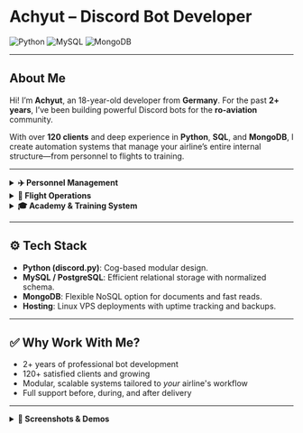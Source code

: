 # Achyut – Discord Bot Developer

![Python](https://img.shields.io/badge/Python-3776AB?style=for-the-badge&logo=python&logoColor=white)
![MySQL](https://img.shields.io/badge/MySQL-4479A1?style=for-the-badge&logo=mysql&logoColor=white)
![MongoDB](https://img.shields.io/badge/MongoDB-47A248?style=for-the-badge&logo=mongodb&logoColor=white)

---

## About Me

Hi! I’m **Achyut**, an 18-year-old developer from **Germany**. For the past **2+ years**, I’ve been building powerful Discord bots for the **ro-aviation** community.

With over **120 clients** and deep experience in **Python**, **SQL**, and **MongoDB**, I create automation systems that manage your airline’s entire internal structure—from personnel to flights to training.

---

<details>
<summary><strong>✈️ Personnel Management</strong></summary>

- Custom user profiles with department, position, rank, and activity data.
- Staff progress tracking including warnings, suspensions, and point balances.
- Secure role-based permission logic tied to your server roles.
- Full audit trail of changes and rank movements.
- Support for salary systems, leave tracking, and more.

</details>

<details>
<summary><strong>🛫 Flight Operations</strong></summary>

- Schedule and manage hosted flights with dynamic crew assignments.
- Auto-checking of roles (captain, FO, purser, ground crew, etc.)
- Track flight performance and log points into personnel profiles.
- Reports, logs, and attendance generated automatically.
- Compatible with custom point or rank-up systems.

</details>

<details>
<summary><strong>🎓 Academy & Training System</strong></summary>

- Host and manage training sessions with attendance and results tracking.
- Auto-log training points and certifications.
- Assign instructors with restricted access.
- Sync data directly into personnel files.
- Useful for both rank-based academies and checklist systems.

</details>

---

## ⚙️ Tech Stack

- **Python (discord.py)**: Cog-based modular design.
- **MySQL / PostgreSQL**: Efficient relational storage with normalized schema.
- **MongoDB**: Flexible NoSQL option for documents and fast reads.
- **Hosting**: Linux VPS deployments with uptime tracking and backups.

---

## ✅ Why Work With Me?

- 2+ years of professional bot development
- 120+ satisfied clients and growing
- Modular, scalable systems tailored to *your* airline's workflow
- Full support before, during, and after delivery

---

<details>
<summary><strong>📸 Screenshots & Demos</strong></summary>

### Personnel Management Interface
![Personnel Overview](https://cdn.discordapp.com/attachments/1359957985681477852/1361377329917460751/IMG_6624.png?ex=681449b0&is=6812f830&hm=4cc0175798f7fdee4a1bfb50091dff5e55c45a0e2a61448f00b563bea4d9df55&)

### Flight Scheduling & Dashboard
![Flight Dashboard](https://cdn.discordapp.com/attachments/1359957985681477852/1361377330538348675/IMG_6625.png?ex=681449b0&is=6812f830&hm=98314f17ac65e0be356d482576078ff76ab4bf591abe941410991fdffaecc91d&)

</details>